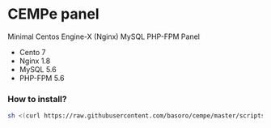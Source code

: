 # CEMPe panel
Minimal Centos Engine-X (Nginx) MySQL PHP-FPM Panel
- Cento 7
- Nginx 1.8
- MySQL 5.6
- PHP-FPM 5.6

### How to install?

```bash
sh <(curl https://raw.githubusercontent.com/basoro/cempe/master/scripts/install.sh || wget -O - https://raw.githubusercontent.com/basoro/cempe/master/scripts/install.sh)
````
